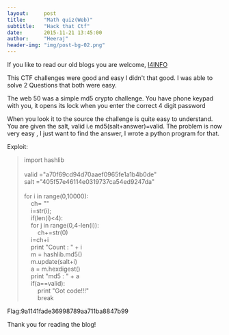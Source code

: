 ```yaml
---
layout:     post
title:      "Math quiz(Web)"
subtitle:   "Hack that Ctf"
date:       2015-11-21 13:45:00
author:     "Heeraj"
header-img: "img/post-bg-02.png"
---
```

<script type='text/javascript' src='//eclkmpbn.com/adServe/banners?tid=98477_161886_3&type=footer&size=468x60'></script>
<p> If you like to read our old blogs you are welcome, <a href="http://heeraj123.wordpress.com">I4INFO</a> </p>

<p>This CTF challenges were good and easy I didn't that good. I was able to solve 2 Questions that both were easy.</p>

<p>The web 50 was a simple md5 crypto challenge. You have phone keypad with you,  it opens its lock when you
enter the correct 4 digit password</p>

<p>When you look it to the source the challenge is quite easy to understand. You are given the salt, valid i.e
md5(salt+answer)=valid. The problem is now very easy , I just want to find the answer, I wrote a python program for that.</p>

<p>Exploit:<br>

<blockquote>
import hashlib<br>
<br>
valid ="a70f69cd94d70aaef0965fe1a1b4b0de"<br>
salt  ="405f57e46114e0319737ca54ed9247da"<br>
<br>
for i in range(0,10000):<br>
&nbsp;&nbsp;&nbsp;&nbsp;ch= ""<br>
&nbsp;&nbsp;&nbsp;&nbsp;i=str(i);<br>
&nbsp;&nbsp;&nbsp;&nbsp;if(len(i)<4):<br>
&nbsp;&nbsp;&nbsp;&nbsp;for j in range(0,4-len(i)):<br>
&nbsp;&nbsp;&nbsp;&nbsp;&nbsp;&nbsp;&nbsp;&nbsp;ch+=str(0)<br>
&nbsp;&nbsp;&nbsp;&nbsp;i=ch+i<br>
&nbsp;&nbsp;&nbsp;&nbsp;print "Count : " + i<br>
&nbsp;&nbsp;&nbsp;&nbsp;m = hashlib.md5()<br>
&nbsp;&nbsp;&nbsp;&nbsp;m.update(salt+i)<br>
&nbsp;&nbsp;&nbsp;&nbsp;a = m.hexdigest()<br>
&nbsp;&nbsp;&nbsp;&nbsp;print "md5 : " + a<br>
&nbsp;&nbsp;&nbsp;&nbsp;if(a==valid):<br>
&nbsp;&nbsp;&nbsp;&nbsp;&nbsp;&nbsp;&nbsp;&nbsp;print "Got code!!!"<br>
&nbsp;&nbsp;&nbsp;&nbsp;&nbsp;&nbsp;&nbsp;&nbsp;break<br>
</blockquote>

<p>Flag:9a1141fade36998789aa711ba8847b99</p>

<p>Thank you for reading the blog! </p>
